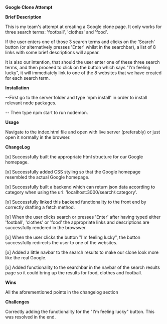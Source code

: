 **Google Clone Attempt**

**Brief Description**

This is my team's attempt at creating a Google clone page. It only works for three search terms: 'football', 'clothes' and 'food'. 

If the user enters one of those 3 search terms and clicks on the 'Search' button (or alternatively presses 'Enter' whilst in the searchbar), a list of 8 links with some brief descriptions will appear. 

It is also our intention, that should the user enter one of these three search terms, and then proceed to click on the button which says "I'm feeling lucky", it will immediately link to one of the 8 websites that we have created for each search term.



**Installation**

--First go to the server folder and type 'npm install' in order to install relevant node packages.


-- Then type npm start to run nodemon.

**Usage**


Navigate to the index.html file and open with live server (preferably) or just open it normally in the browser. 


**ChangeLog**


[x] Successfully built the appropriate html structure for our Google homepage.


[x] Successfully added CSS styling so that the Google homepage resembled the actual Google homepage.


[x] Successfully built a backend which can return json data according to category when using the url: 'localhost:3000/search/:category'. 


[x] Successfully linked this backend functionality to the front end by correctly drafting a fetch method.


[x] When the user clicks search or presses 'Enter' after having typed either 'football', 'clothes' or 'food' the appropriate links and descriptions are successfully rendered in the browswer. 


[x] When the user clicks the button "I'm feeling lucky", the button successfully redirects the user to one of the websites. 


[x] Added a little navbar to the search results to make our clone look more like the real Google.


[x] Added functionality to the searchbar in the navbar of the search results page so it could bring up the results for food, clothes and football.


**Wins** 

All the aforementioned points in the changelog section


**Challenges**


Correctly adding the functionality for the "I'm feeling lucky" button. This was resolved in the end.


